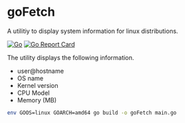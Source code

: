 # goFetch

A utilitiy to display system information for linux distributions.

[![Go](https://github.com/M-Faheem-Khan/goFetch/actions/workflows/build.yml/badge.svg?branch=main)](https://github.com/M-Faheem-Khan/goFetch/actions/workflows/build.yml)
[![Go Report Card](https://goreportcard.com/badge/github.com/M-Faheem-Khan/goFetch)](https://goreportcard.com/report/github.com/M-Faheem-Khan/goFetch)

The utility displays the following information. 
- user@hostname
- OS name
- Kernel version
- CPU Model
- Memory (MB)

```sh
env GOOS=linux GOARCH=amd64 go build -o goFetch main.go
```


<!-- EOF -->